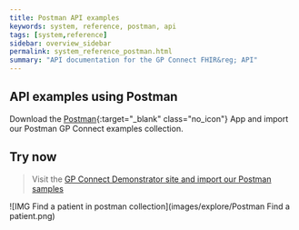 ```yaml
---
title: Postman API examples
keywords: system, reference, postman, api
tags: [system,reference]
sidebar: overview_sidebar
permalink: system_reference_postman.html
summary: "API documentation for the GP Connect FHIR&reg; API"
---
```


## API examples using Postman ##

Download the [Postman](https://www.getpostman.com/){:target="_blank" class="no_icon"} App and import our Postman GP Connect examples collection.

## Try now ##

> Visit the [GP Connect Demonstrator site and import our Postman samples](https://orange.testlab.nhs.uk/index.html#postman-samples)

![IMG Find a patient in postman collection](images/explore/Postman Find a patient.png)
